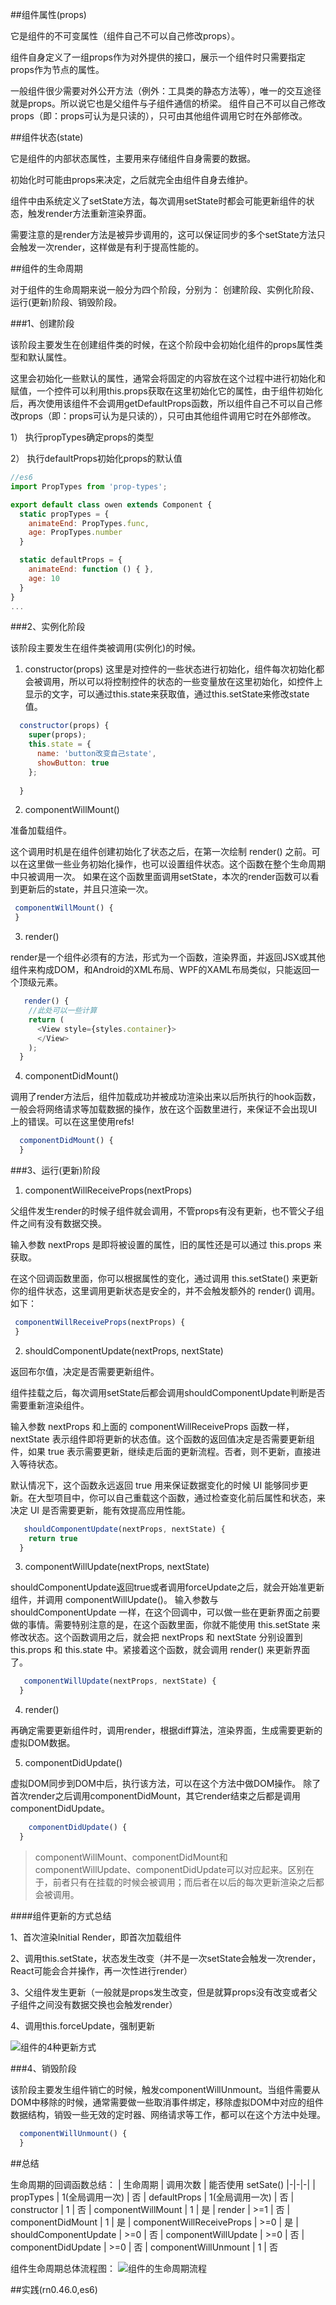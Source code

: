 ##组件属性(props)

它是组件的不可变属性（组件自己不可以自己修改props）。

组件自身定义了一组props作为对外提供的接口，展示一个组件时只需要指定props作为节点的属性。

一般组件很少需要对外公开方法（例外：工具类的静态方法等），唯一的交互途径就是props。所以说它也是父组件与子组件通信的桥梁。
组件自己不可以自己修改props（即：props可认为是只读的），只可由其他组件调用它时在外部修改。


##组件状态(state)

它是组件的内部状态属性，主要用来存储组件自身需要的数据。

初始化时可能由props来决定，之后就完全由组件自身去维护。

组件中由系统定义了setState方法，每次调用setState时都会可能更新组件的状态，触发render方法重新渲染界面。

需要注意的是render方法是被异步调用的，这可以保证同步的多个setState方法只会触发一次render，这样做是有利于提高性能的。


##组件的生命周期

对于组件的生命周期来说一般分为四个阶段，分别为：
创建阶段、实例化阶段、运行(更新)阶段、销毁阶段。

###1、创建阶段

该阶段主要发生在创建组件类的时候，在这个阶段中会初始化组件的props属性类型和默认属性。

这里会初始化一些默认的属性，通常会将固定的内容放在这个过程中进行初始化和赋值，一个控件可以利用this.props获取在这里初始化它的属性，由于组件初始化后，再次使用该组件不会调用getDefaultProps函数，所以组件自己不可以自己修改props（即：props可认为是只读的），只可由其他组件调用它时在外部修改。

1）
执行propTypes确定props的类型

2）
执行defaultProps初始化props的默认值

```javascript
//es6
import PropTypes from 'prop-types';

export default class owen extends Component {
  static propTypes = {
    animateEnd: PropTypes.func,
    age: PropTypes.number
  }

  static defaultProps = {
    animateEnd: function () { },
    age: 10
  }
}
...
```
###2、实例化阶段

该阶段主要发生在组件类被调用(实例化)的时候。

1) constructor(props)
这里是对控件的一些状态进行初始化，组件每次初始化都会被调用，所以可以将控制控件的状态的一些变量放在这里初始化，如控件上显示的文字，可以通过this.state来获取值，通过this.setState来修改state值。
```javascript
  constructor(props) {
    super(props);
    this.state = {
      name: 'button改变自己state',
      showButton: true
    };
    
  }
```

2) componentWillMount()

准备加载组件。

这个调用时机是在组件创建初始化了状态之后，在第一次绘制 render() 之前。可以在这里做一些业务初始化操作，也可以设置组件状态。这个函数在整个生命周期中只被调用一次。
如果在这个函数里面调用setState，本次的render函数可以看到更新后的state，并且只渲染一次。
```javascript
 componentWillMount() {   
 }
```
3) render()

render是一个组件必须有的方法，形式为一个函数，渲染界面，并返回JSX或其他组件来构成DOM，和Android的XML布局、WPF的XAML布局类似，只能返回一个顶级元素。
```javascript
   render() {
    //此处可以一些计算
    return (
      <View style={styles.container}>
      </View>
    );
  }
```

4) componentDidMount()

调用了render方法后，组件加载成功并被成功渲染出来以后所执行的hook函数，一般会将网络请求等加载数据的操作，放在这个函数里进行，来保证不会出现UI上的错误。可以在这里使用refs!
```javascript
  componentDidMount() {
  }
```
  
###3、运行(更新)阶段

1) componentWillReceiveProps(nextProps)

父组件发生render的时候子组件就会调用，不管props有没有更新，也不管父子组件之间有没有数据交换。

输入参数 nextProps 是即将被设置的属性，旧的属性还是可以通过 this.props 来获取。

在这个回调函数里面，你可以根据属性的变化，通过调用 this.setState() 来更新你的组件状态，这里调用更新状态是安全的，并不会触发额外的 render() 调用。如下：

```javascript
 componentWillReceiveProps(nextProps) {
 }
```

2) shouldComponentUpdate(nextProps, nextState)

返回布尔值，决定是否需要更新组件。

组件挂载之后，每次调用setState后都会调用shouldComponentUpdate判断是否需要重新渲染组件。

输入参数 nextProps 和上面的 componentWillReceiveProps 函数一样，nextState 表示组件即将更新的状态值。这个函数的返回值决定是否需要更新组件，如果 true 表示需要更新，继续走后面的更新流程。否者，则不更新，直接进入等待状态。

默认情况下，这个函数永远返回 true 用来保证数据变化的时候 UI 能够同步更新。在大型项目中，你可以自己重载这个函数，通过检查变化前后属性和状态，来决定 UI 是否需要更新，能有效提高应用性能。

```javascript
   shouldComponentUpdate(nextProps, nextState) {
    return true
  }
```
3) componentWillUpdate(nextProps, nextState)

shouldComponentUpdate返回true或者调用forceUpdate之后，就会开始准更新组件，并调用 componentWillUpdate()。
输入参数与 shouldComponentUpdate 一样，在这个回调中，可以做一些在更新界面之前要做的事情。需要特别注意的是，在这个函数里面，你就不能使用 this.setState 来修改状态。这个函数调用之后，就会把 nextProps 和 nextState 分别设置到 this.props 和 this.state 中。紧接着这个函数，就会调用 render() 来更新界面了。

```javascript
   componentWillUpdate(nextProps, nextState) {
  }
```

4) render()

再确定需要更新组件时，调用render，根据diff算法，渲染界面，生成需要更新的虚拟DOM数据。

5) componentDidUpdate()

虚拟DOM同步到DOM中后，执行该方法，可以在这个方法中做DOM操作。
除了首次render之后调用componentDidMount，其它render结束之后都是调用componentDidUpdate。
```javascript
    componentDidUpdate() {
  }
```

> componentWillMount、componentDidMount和componentWillUpdate、componentDidUpdate可以对应起来。区别在于，前者只有在挂载的时候会被调用；而后者在以后的每次更新渲染之后都会被调用。


####组件更新的方式总结

1、首次渲染Initial Render，即首次加载组件

2、调用this.setState，状态发生改变（并不是一次setState会触发一次render，React可能会合并操作，再一次性进行render）

3、父组件发生更新（一般就是props发生改变，但是就算props没有改变或者父子组件之间没有数据交换也会触发render）

4、调用this.forceUpdate，强制更新

 ![组件的4种更新方式](组件的4种更新方式.png)
 
###4、销毁阶段

该阶段主要发生组件销亡的时候，触发componentWillUnmount。当组件需要从DOM中移除的时候，通常需要做一些取消事件绑定，移除虚拟DOM中对应的组件数据结构，销毁一些无效的定时器、网络请求等工作，都可以在这个方法中处理。
```javascript
  componentWillUnmount() {
  }
```

##总结

 生命周期的回调函数总结：
| 生命周期 | 调用次数 | 能否使用 setSate()
|-|-|-|
| propTypes | 1(全局调用一次) | 否
| defaultProps | 1(全局调用一次) | 否
| constructor | 1 | 否
| componentWillMount | 1 | 是
| render	 | >=1 | 否
| componentDidMount | 1 | 是
| componentWillReceiveProps | >=0 | 是
| shouldComponentUpdate | >=0 | 否
| componentWillUpdate | >=0 | 否
| componentDidUpdate | >=0 | 否
| componentWillUnmount | 1 | 否

 组件生命周期总体流程图：
  ![组件的生命周期流程](组件的生命周期流程.png)


##实践(rn0.46.0,es6)

 
 





